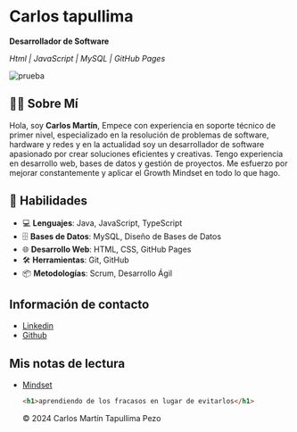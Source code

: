 # Carlos tapullima 

**Desarrollador de Software**  

*Html | JavaScript | MySQL | GitHub Pages*

![prueba](https://github.com/user-attachments/assets/5a778c14-1d89-4b28-a7a0-34c292a1d546)


## 👨‍💻 Sobre Mí

Hola, soy **Carlos Martín**, Empece con experiencia en soporte técnico de primer nivel, especializado en la resolución de problemas de software, hardware y redes  y en la actualidad soy un desarrollador de software apasionado por crear soluciones eficientes y creativas. Tengo experiencia en desarrollo web, bases de datos y gestión de proyectos. Me esfuerzo por mejorar constantemente y aplicar el Growth Mindset en todo lo que hago.


## 💼 Habilidades

- 💻 **Lenguajes**: Java, JavaScript, TypeScript
- 🗄️ **Bases de Datos**: MySQL, Diseño de Bases de Datos
- 🌐 **Desarrollo Web**: HTML, CSS, GitHub Pages
- 🛠️ **Herramientas**: Git, GitHub
- 📦 **Metodologías**: Scrum, Desarrollo Ágil


## Información de contacto

- [Linkedin](https://www.linkedin.com/in/carlos-tapullima/)
- [Github](https://github.com/ctapullimap)

## Mis notas de lectura 

- [Mindset](./Mindset.md)

  ```html
  <h1>aprendiendo de los fracasos en lugar de evitarlos</h1>
  ```

  © 2024 Carlos Martín Tapullima Pezo
